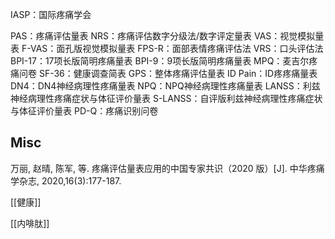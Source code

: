 

IASP：国际疼痛学会

PAS：疼痛评估量表
NRS：疼痛评估数字分级法/数字评定量表
VAS：视觉模拟量表
F-VAS：面孔版视觉模拟量表
FPS-R：面部表情疼痛评估法
VRS：口头评估法
BPI-17：17项长版简明疼痛量表
BPI-9：9项长版简明疼痛量表
MPQ：麦吉尔疼痛问卷
SF-36：健康调查简表
GPS：整体疼痛评估量表
ID Pain：ID疼疼痛量表
DN4：DN4神经病理性疼痛量表
NPQ：NPQ神经病理性疼痛量表
LANSS：利兹神经病理性疼痛症状与体征评价量表
S-LANSS：自评版利兹神经病理性疼痛症状与体征评价量表
PD-Q：疼痛识别问卷

## Misc

万丽, 赵晴, 陈军, 等. 疼痛评估量表应用的中国专家共识（2020 版）[J]. 中华疼痛学杂志, 2020,16(3):177-187.

[[健康]]

[[内啡肽]]






